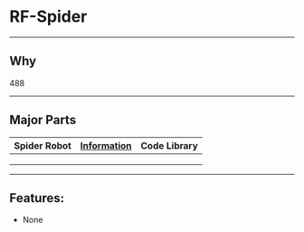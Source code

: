 # RF-Spider

------

## Why

488

------

## Major Parts

| Spider Robot | [Information](https://www.terasic.com.tw/cgi-bin/page/archive.pl?Language=English&CategoryNo=238&No=994&PartNo=1#contents) | Code Library |
| ------------ | ------------------------------------------------------------ | ------------ |
|              |                                                              |              |
|              |                                                              |              |
|              |                                                              |              |

------

## Features:

- None
